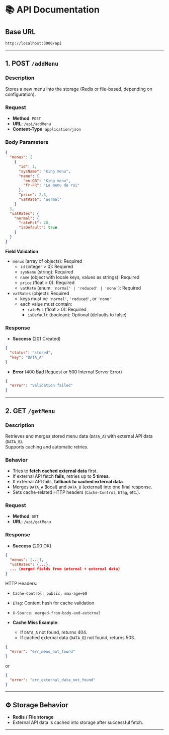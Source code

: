 # 📚 API Documentation

## Base URL

```
http://localhost:3000/api
```

---

## 1. **POST** `/addMenu`

### Description
Stores a new menu into the storage (Redis or file-based, depending on configuration).

### Request

- **Method**: `POST`
- **URL**: `/api/addMenu`
- **Content-Type**: `application/json`

### Body Parameters

```json
{
  "menus": [
    {
      "id": 1,
      "sysName": "King menu",
      "name": {
        "en-GB": "King menu",
        "fr-FR": "Le menu de roi"
      },
      "price": 2.3,
      "vatRate": "normal"
    }
  ],
  "vatRates": {
    "normal": {
      "ratePct": 20,
      "isDefault": true
    }
  }
}
```

**Field Validation**:
- `menus` (array of objects): Required
  - `id` (integer > 0): Required
  - `sysName` (string): Required
  - `name` (object with locale keys, values as strings): Required
  - `price` (float > 0): Required
  - `vatRate` (enum: `'normal' | 'reduced' | 'none'`): Required
- `vatRates` (object): Required
  - keys must be `'normal'`, `'reduced'`, or `'none'`
  - each value must contain:
    - `ratePct` (float > 0): Required
    - `isDefault` (boolean): Optional (defaults to false)

### Response

- **Success** (201 Created)

```json
{
  "status": "stored",
  "key": "DATA_A"
}
```

- **Error** (400 Bad Request or 500 Internal Server Error)

```json
{
  "error": "Validation failed"
}
```

---

## 2. **GET** `/getMenu`

### Description
Retrieves and merges stored menu data (`DATA_A`) with external API data (`DATA_B`).  
Supports caching and automatic retries.

### Behavior

- Tries to **fetch cached external data** first.
- If external API fetch **fails**, retries up to **5 times**.
- If external API fails, **fallback to cached external data**.
- Merges `DATA_A` (local) and `DATA_B` (external) into one final response.
- Sets cache-related HTTP headers (`Cache-Control`, `ETag`, etc.).

### Request

- **Method**: `GET`
- **URL**: `/api/getMenu`

### Response

- **Success** (200 OK)

```json
{
  "menus": [...],
  "vatRates": {...},
  ... (merged fields from internal + external data)
}
```

HTTP Headers:
- `Cache-Control: public, max-age=60`
- `ETag`: Content hash for cache validation
- `X-Source: merged-from-body-and-external`

- **Cache Miss Example**:
  - If `DATA_A` not found, returns 404.
  - If cached external data (`DATA_B`) not found, returns 503.

```json
{
  "error": "err_menu_not_found"
}
```

or

```json
{
  "error": "err_external_data_not_found"
}
```

---

## ⚙️ Storage Behavior

- **Redis / File storage** 
- External API data is cached into storage after successful fetch.

---




